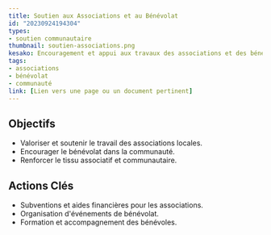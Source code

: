```yaml
---
title: Soutien aux Associations et au Bénévolat
id: "20230924194304"
types:
- soutien communautaire
thumbnail: soutien-associations.png
kesako: Encouragement et appui aux travaux des associations et des bénévoles.
tags:
- associations
- bénévolat
- communauté
link: [Lien vers une page ou un document pertinent]
---
```


## Objectifs
- Valoriser et soutenir le travail des associations locales.
- Encourager le bénévolat dans la communauté.
- Renforcer le tissu associatif et communautaire.

## Actions Clés
- Subventions et aides financières pour les associations.
- Organisation d'événements de bénévolat.
- Formation et accompagnement des bénévoles.
